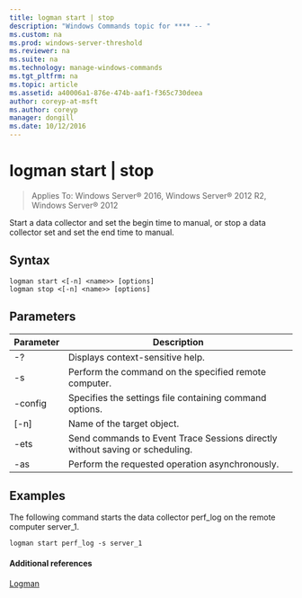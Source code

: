 ```yaml
---
title: logman start | stop
description: "Windows Commands topic for **** -- "
ms.custom: na
ms.prod: windows-server-threshold
ms.reviewer: na
ms.suite: na
ms.technology: manage-windows-commands
ms.tgt_pltfrm: na
ms.topic: article
ms.assetid: a40006a1-876e-474b-aaf1-f365c730deea
author: coreyp-at-msft
ms.author: coreyp
manager: dongill
ms.date: 10/12/2016
---
```


# logman start | stop

>Applies To: Windows Server&reg; 2016, Windows Server&reg; 2012 R2, Windows Server&reg; 2012

Start a data collector and set the begin time to manual, or stop a data collector set and set the end time to manual.  
  
## Syntax  
```  
logman start <[-n] <name>> [options]  
logman stop <[-n] <name>> [options]  
```  
## Parameters  
|Parameter|Description|  
|-------------|---------------|  
|-?|Displays context-sensitive help.|  
|-s <computer name>|Perform the command on the specified remote computer.|  
|-config <value>|Specifies the settings file containing command options.|  
|[-n] <name>|Name of the target object.|  
|-ets|Send commands to Event Trace Sessions directly without saving or scheduling.|  
|-as|Perform the requested operation asynchronously.|  
## <a name="BKMK_examples"></a>Examples  
The following command starts the data collector perf_log on the remote computer server_1.  
```  
logman start perf_log -s server_1  
```  
#### Additional references  
[Logman](Logman.md)  
